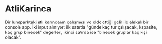 # AtliKarinca
Bir lunaparktaki atlı karıncanın çalışması ve elde ettiği gelir ile alakalı bir console app. İki input alınıyor: ilk satırda "günde kaç tur çalışacak, kapasite, kaç grup binecek" değerleri, ikinci satırda ise "binecek gruplar kaç kişi olacak".
